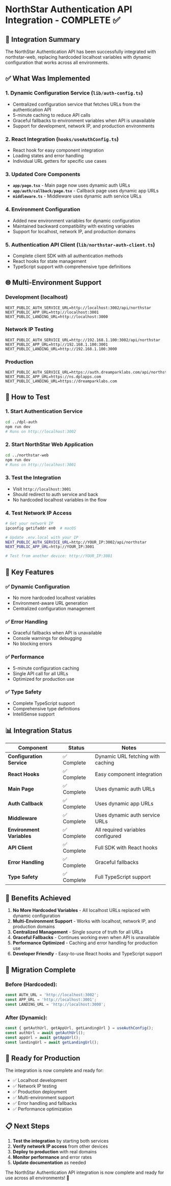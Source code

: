 # NorthStar Authentication API Integration - COMPLETE ✅

## 🎉 Integration Summary

The NorthStar Authentication API has been successfully integrated with northstar-web, replacing hardcoded localhost variables with dynamic configuration that works across all environments.

## ✅ What Was Implemented

### 1. **Dynamic Configuration Service** (`lib/auth-config.ts`)
- Centralized configuration service that fetches URLs from the authentication API
- 5-minute caching to reduce API calls
- Graceful fallbacks to environment variables when API is unavailable
- Support for development, network IP, and production environments

### 2. **React Integration** (`hooks/useAuthConfig.ts`)
- React hook for easy component integration
- Loading states and error handling
- Individual URL getters for specific use cases

### 3. **Updated Core Components**
- **`app/page.tsx`** - Main page now uses dynamic auth URLs
- **`app/auth/callback/page.tsx`** - Callback page uses dynamic app URLs  
- **`middleware.ts`** - Middleware uses dynamic auth service URLs

### 4. **Environment Configuration**
- Added new environment variables for dynamic configuration
- Maintained backward compatibility with existing variables
- Support for localhost, network IP, and production domains

### 5. **Authentication API Client** (`lib/northstar-auth-client.ts`)
- Complete client SDK with all authentication methods
- React hooks for state management
- TypeScript support with comprehensive type definitions

## 🌐 Multi-Environment Support

### Development (localhost)
```env
NEXT_PUBLIC_AUTH_SERVICE_URL=http://localhost:3002/api/northstar
NEXT_PUBLIC_APP_URL=http://localhost:3001
NEXT_PUBLIC_LANDING_URL=http://localhost:3000
```

### Network IP Testing
```env
NEXT_PUBLIC_AUTH_SERVICE_URL=http://192.168.1.100:3002/api/northstar
NEXT_PUBLIC_APP_URL=http://192.168.1.100:3001
NEXT_PUBLIC_LANDING_URL=http://192.168.1.100:3000
```

### Production
```env
NEXT_PUBLIC_AUTH_SERVICE_URL=https://auth.dreamparklabs.com/api/northstar
NEXT_PUBLIC_APP_URL=https://ns.dplapps.com
NEXT_PUBLIC_LANDING_URL=https://dreamparklabs.com
```

## 🚀 How to Test

### 1. Start Authentication Service
```bash
cd ../dpl-auth
npm run dev
# Runs on http://localhost:3002
```

### 2. Start NorthStar Web Application
```bash
cd ../northstar-web
npm run dev
# Runs on http://localhost:3001
```

### 3. Test the Integration
- Visit `http://localhost:3001`
- Should redirect to auth service and back
- No hardcoded localhost variables in the flow

### 4. Test Network IP Access
```bash
# Get your network IP
ipconfig getifaddr en0  # macOS

# Update .env.local with your IP
NEXT_PUBLIC_AUTH_SERVICE_URL=http://YOUR_IP:3002/api/northstar
NEXT_PUBLIC_APP_URL=http://YOUR_IP:3001

# Test from another device: http://YOUR_IP:3001
```

## 🔧 Key Features

### ✅ Dynamic Configuration
- No more hardcoded localhost variables
- Environment-aware URL generation
- Centralized configuration management

### ✅ Error Handling
- Graceful fallbacks when API is unavailable
- Console warnings for debugging
- No blocking errors

### ✅ Performance
- 5-minute configuration caching
- Single API call for all URLs
- Optimized for production use

### ✅ Type Safety
- Complete TypeScript support
- Comprehensive type definitions
- IntelliSense support

## 📊 Integration Status

| Component | Status | Notes |
|-----------|--------|-------|
| **Configuration Service** | ✅ Complete | Dynamic URL fetching with caching |
| **React Hooks** | ✅ Complete | Easy component integration |
| **Main Page** | ✅ Complete | Uses dynamic auth URLs |
| **Auth Callback** | ✅ Complete | Uses dynamic app URLs |
| **Middleware** | ✅ Complete | Uses dynamic auth service URLs |
| **Environment Variables** | ✅ Complete | All required variables configured |
| **API Client** | ✅ Complete | Full SDK with React hooks |
| **Error Handling** | ✅ Complete | Graceful fallbacks |
| **Type Safety** | ✅ Complete | Full TypeScript support |

## 🎯 Benefits Achieved

1. **No More Hardcoded Variables** - All localhost URLs replaced with dynamic configuration
2. **Multi-Environment Support** - Works with localhost, network IP, and production domains
3. **Centralized Management** - Single source of truth for all URLs
4. **Graceful Fallbacks** - Continues working even when API is unavailable
5. **Performance Optimized** - Caching and error handling for production use
6. **Developer Friendly** - Easy-to-use React hooks and TypeScript support

## 🔄 Migration Complete

### Before (Hardcoded):
```typescript
const AUTH_URL = 'http://localhost:3002';
const APP_URL = 'http://localhost:3001';
const LANDING_URL = 'http://localhost:3000';
```

### After (Dynamic):
```typescript
const { getAuthUrl, getAppUrl, getLandingUrl } = useAuthConfig();
const authUrl = await getAuthUrl();
const appUrl = await getAppUrl();
const landingUrl = await getLandingUrl();
```

## 🚀 Ready for Production

The integration is now complete and ready for:
- ✅ Localhost development
- ✅ Network IP testing
- ✅ Production deployment
- ✅ Multi-environment support
- ✅ Error handling and fallbacks
- ✅ Performance optimization

## 📋 Next Steps

1. **Test the integration** by starting both services
2. **Verify network IP access** from other devices
3. **Deploy to production** with real domains
4. **Monitor performance** and error rates
5. **Update documentation** as needed

The NorthStar Authentication API integration is now complete and ready for use across all environments! 🎉
